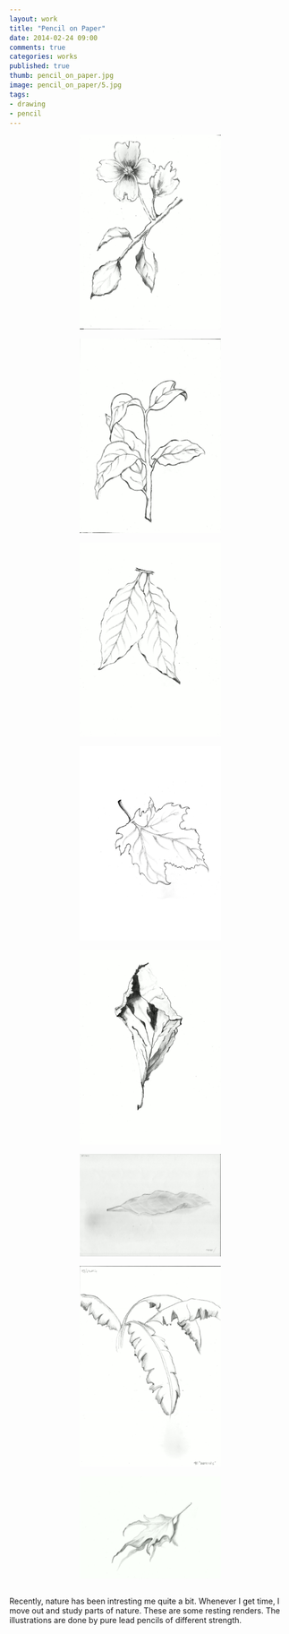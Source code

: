 ```yaml
---
layout: work
title: "Pencil on Paper"
date: 2014-02-24 09:00
comments: true
categories: works
published: true
thumb: pencil_on_paper.jpg
image: pencil_on_paper/5.jpg
tags:
- drawing
- pencil
---
```


<img src="/images/works/pencil_on_paper/1.jpg" style="display: block;margin-left: auto;margin-right: auto;width: 50%;"/>
<br>

<img src="/images/works/pencil_on_paper/2.jpg" style="display: block;margin-left: auto;margin-right: auto;width: 50%;"/>
<br>

<img src="/images/works/pencil_on_paper/3.jpg" style="display: block;margin-left: auto;margin-right: auto;width: 50%;"/>
<br>

<img src="/images/works/pencil_on_paper/4.jpg" style="display: block;margin-left: auto;margin-right: auto;width: 50%;"/>
<br>

<img src="/images/works/pencil_on_paper/5.jpg" style="display: block;margin-left: auto;margin-right: auto;width: 50%;"/>
<br>

<img src="/images/works/pencil_on_paper/6.jpg" style="display: block;margin-left: auto;margin-right: auto;width: 50%;"/>
<br>

<img src="/images/works/pencil_on_paper/7.jpg" style="display: block;margin-left: auto;margin-right: auto;width: 50%;"/>
<br>

<img src="/images/works/pencil_on_paper/8.jpg" style="display: block;margin-left: auto;margin-right: auto;width: 50%;"/>
<br>

Recently, nature has been intresting me quite a bit. Whenever I get time, I move out and study parts of nature. These are some resting renders. The illustrations are done by pure lead pencils of different strength.
